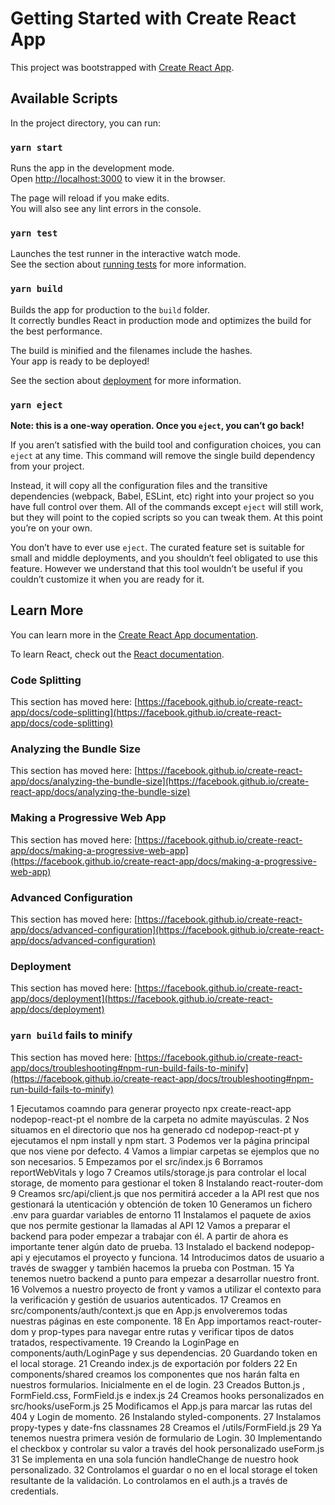 # Getting Started with Create React App

This project was bootstrapped with [Create React App](https://github.com/facebook/create-react-app).

## Available Scripts

In the project directory, you can run:

### `yarn start`

Runs the app in the development mode.\
Open [http://localhost:3000](http://localhost:3000) to view it in the browser.

The page will reload if you make edits.\
You will also see any lint errors in the console.

### `yarn test`

Launches the test runner in the interactive watch mode.\
See the section about [running tests](https://facebook.github.io/create-react-app/docs/running-tests) for more information.

### `yarn build`

Builds the app for production to the `build` folder.\
It correctly bundles React in production mode and optimizes the build for the best performance.

The build is minified and the filenames include the hashes.\
Your app is ready to be deployed!

See the section about [deployment](https://facebook.github.io/create-react-app/docs/deployment) for more information.

### `yarn eject`

**Note: this is a one-way operation. Once you `eject`, you can’t go back!**

If you aren’t satisfied with the build tool and configuration choices, you can `eject` at any time. This command will remove the single build dependency from your project.

Instead, it will copy all the configuration files and the transitive dependencies (webpack, Babel, ESLint, etc) right into your project so you have full control over them. All of the commands except `eject` will still work, but they will point to the copied scripts so you can tweak them. At this point you’re on your own.

You don’t have to ever use `eject`. The curated feature set is suitable for small and middle deployments, and you shouldn’t feel obligated to use this feature. However we understand that this tool wouldn’t be useful if you couldn’t customize it when you are ready for it.

## Learn More

You can learn more in the [Create React App documentation](https://facebook.github.io/create-react-app/docs/getting-started).

To learn React, check out the [React documentation](https://reactjs.org/).

### Code Splitting

This section has moved here: [https://facebook.github.io/create-react-app/docs/code-splitting](https://facebook.github.io/create-react-app/docs/code-splitting)

### Analyzing the Bundle Size

This section has moved here: [https://facebook.github.io/create-react-app/docs/analyzing-the-bundle-size](https://facebook.github.io/create-react-app/docs/analyzing-the-bundle-size)

### Making a Progressive Web App

This section has moved here: [https://facebook.github.io/create-react-app/docs/making-a-progressive-web-app](https://facebook.github.io/create-react-app/docs/making-a-progressive-web-app)

### Advanced Configuration

This section has moved here: [https://facebook.github.io/create-react-app/docs/advanced-configuration](https://facebook.github.io/create-react-app/docs/advanced-configuration)

### Deployment

This section has moved here: [https://facebook.github.io/create-react-app/docs/deployment](https://facebook.github.io/create-react-app/docs/deployment)

### `yarn build` fails to minify

This section has moved here: [https://facebook.github.io/create-react-app/docs/troubleshooting#npm-run-build-fails-to-minify](https://facebook.github.io/create-react-app/docs/troubleshooting#npm-run-build-fails-to-minify)


1 Ejecutamos coamndo para generar proyecto  npx create-react-app nodepop-react-pt el nombre de la carpeta no admite mayúsculas.
2 Nos situamos en el directorio que nos ha generado  cd nodepop-react-pt y ejecutamos el npm install y npm start.
3 Podemos ver la página principal que nos viene por defecto.
4 Vamos a limpiar carpetas se ejemplos que no son necesarios.
5 Empezamos por el src/index.js
6 Borramos reportWebVitals y logo
7 Creamos utils/storage.js para controlar el local storage, de momento para gestionar el token
8 Instalando react-router-dom
9 Creamos src/api/client.js que nos permitirá acceder a la API rest que nos gestionará la utenticación y obtención de token
10 Generamos un fichero .env para guardar variables de entorno
11 Instalamos el paquete de axios que nos permite gestionar la llamadas al API
12 Vamos a preparar el backend para poder empezar a trabajar con él. A partir de ahora es importante tener algún dato de prueba.
13 Instalado el backend nodepop-api y ejecutamos el proyecto y funciona.
14 Introducimos datos de usuario a través de swagger y también hacemos la prueba con Postman.
15 Ya tenemos nuetro backend a punto para empezar a desarrollar nuestro front.
16 Volvemos a nuestro proyecto de front y vamos a utilizar el contexto para la verificación y gestión de usuarios autenticados.
17 Creamos en src/components/auth/context.js que en App.js envolveremos todas nuestras páginas en este componente.
18 En App importamos react-router-dom y prop-types para navegar entre rutas y verificar tipos de datos tratados, respectivamente.
19 Creando la LoginPage en components/auth/LoginPage y sus dependencias.
20 Guardando token en el local storage.
21 Creando index.js de exportación por folders
22 En components/shared creamos los componentes que nos harán falta en nuestros formularios. Inicialmente en el de login.
23 Creados Button.js , FormField.css, FormField.js e index.js
24 Creamos hooks personalizados en src/hooks/useForm.js
25 Modificamos el App.js para marcar las rutas del 404 y Login de momento.
26 Instalando styled-components.
27 Instalamos propy-types y date-fns classnames
28 Creamos el /utils/FormField.js
29 Ya tenemos nuestra primera vesión de formulario de Login.
30 Implementando el checkbox y controlar su valor a través del hook personalizado useForm.js
31 Se implementa en una sola función handleChange de nuestro hook personalizado.
32 Controlamos el guardar o no en el local storage el token resultante de la validación. Lo controlamos en el auth.js a través de credentials.

